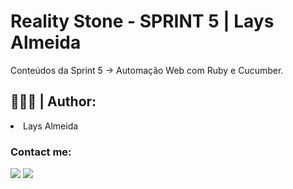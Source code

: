 <h1> Reality Stone - SPRINT 5 | Lays Almeida </h1>
  <p>  Conteúdos da Sprint 5 → Automação Web com Ruby e Cucumber.  </p>

<div>
<h2> 🙋🏻‍♀️ | Author: </h2>
<li>Lays Almeida</li>
<h3>Contact me: </h3>
</div>
                                                                                                                                                             
<div>
    <a href = "mailto:laysfma@gmail.com"><img src="https://img.shields.io/badge/-Gmail-%23333?style=for-the-badge&logo=gmail&logoColor=white" target="_blank"></a>
    <a href="https://www.linkedin.com/in/lays-almeida-7078a5213/" target="_blank"><img src="https://img.shields.io/badge/-LinkedIn-%230077B5?style=for-the-badge&logo=linkedin&logoColor=white" target="_blank"></a>
</div>
  
